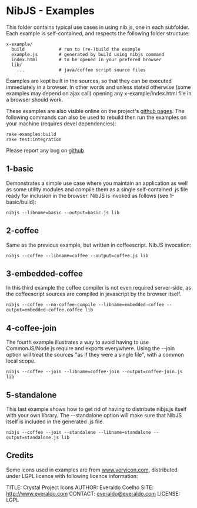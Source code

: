 # NibJS - Examples

This folder contains typical use cases in using nib.js, one in each subfolder.
Each example is self-contained, and respects the following folder structure:

    x-example/
      build             # run to (re-)build the example
      example.js        # generated by build using nibjs command
      index.html        # to be opened in your prefered browser
      lib/
        ...             # java/coffee script source files
        
Examples are kept built in the sources, so that they can be executed immediately
in a browser. In other words and unless stated otherwise (some examples may depend
on ajax call) opening any x-example/index.html file in a browser should work. 

These examples are also visible online on the project's 
[github pages](http://blambeau.github.com/nib.js/). The following commands can also
be used to rebuild then run the examples on your machine (requires devel dependencies):

    rake examples:build
    rake test:integration

Please report any bug on [github](https://github.com/blambeau/nib.js/issues)

## 1-basic

Demonstrates a simple use case where you maintain an application as well as some
utility modules and compile them as a single self-contained .js file ready for 
inclusion in the browser. NibJS is invoked as follows (see 1-basic/build):

    nibjs --libname=basic --output=basic.js lib

## 2-coffee

Same as the previous example, but written in coffeescript. NibJS invocation:

    nibjs --coffee --libname=coffee --output=coffee.js lib

## 3-embedded-coffee

In this third example the coffee compiler is not even required server-side, as 
the coffeescript sources are compiled in javascript by the browser itself. 

    nibjs --coffee --no-coffee-compile --libname=embedded-coffee --output=embedded-coffee.coffee lib

## 4-coffee-join

The fourth example illustrates a way to avoid having to use CommonJS/Node.js require
and exports everywhere. Using the --join option will treat the sources "as if they were
a single file", with a common local scope.

    nibjs --coffee --join --libname=coffee-join --output=coffee-join.js lib
    
## 5-standalone

This last example shows how to get rid of having to distribute nibjs.js itself with your
own library. The --standalone option will make sure that NibJS itself is included in the
generated .js file.

    nibjs --coffee --join --standalone --libname=standalone --output=standalone.js lib

## Credits

Some icons used in examples are from www.veryicon.com, distributed under LGPL licence with 
following licence information:

TITLE:	Crystal Project Icons
AUTHOR:	Everaldo Coelho
SITE:	http://www.everaldo.com
CONTACT: everaldo@everaldo.com
LICENSE: LGPL